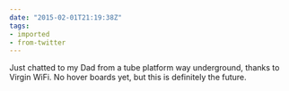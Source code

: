 ```yaml
---
date: "2015-02-01T21:19:38Z"
tags:
- imported
- from-twitter
---
```

Just chatted to my Dad from a tube platform way underground, thanks to Virgin WiFi. No hover boards yet, but this is definitely the future.
